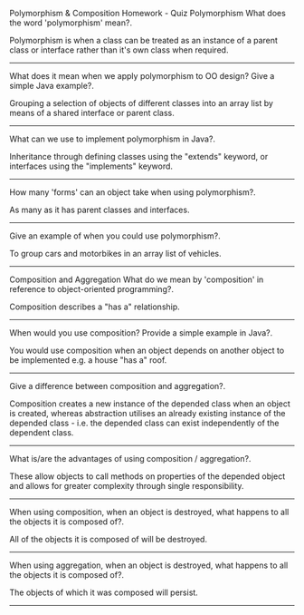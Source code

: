 Polymorphism & Composition Homework - 
Quiz Polymorphism What does the word 'polymorphism' mean?.

Polymorphism is when a class can be treated as an instance of a parent class or interface rather than it's own class when required.

------------------------------------------------------------------------------------------------------------

What does it mean when we apply polymorphism to OO design? Give a simple Java example?.

Grouping a selection of objects of different classes into an array list by means of a shared interface or parent class.

------------------------------------------------------------------------------------------------------------

What can we use to implement polymorphism in Java?.

Inheritance through defining classes using the "extends" keyword, or interfaces using the "implements" keyword.

------------------------------------------------------------------------------------------------------------

How many 'forms' can an object take when using polymorphism?.

As many as it has parent classes and interfaces.

------------------------------------------------------------------------------------------------------------

Give an example of when you could use polymorphism?.

To group cars and motorbikes in an array list of vehicles.

------------------------------------------------------------------------------------------------------------

Composition and Aggregation What do we mean by 'composition' in reference to object-oriented programming?.

Composition describes a "has a" relationship.

------------------------------------------------------------------------------------------------------------

When would you use composition? Provide a simple example in Java?.

You would use composition when an object depends on another object to be implemented e.g. a house "has a" roof.

------------------------------------------------------------------------------------------------------------

Give a difference between composition and aggregation?.

Composition creates a new instance of the depended class when an object is created, whereas abstraction utilises an already existing instance of the depended class - i.e. the depended class can exist independently of the dependent class.

------------------------------------------------------------------------------------------------------------

What is/are the advantages of using composition / aggregation?.

These allow objects to call methods on properties of the depended object and allows for greater complexity through single responsibility.

------------------------------------------------------------------------------------------------------------

When using composition, when an object is destroyed, what happens to all the objects it is composed of?.

All of the objects it is composed of will be destroyed.

------------------------------------------------------------------------------------------------------------

When using aggregation, when an object is destroyed, what happens to all the objects it is composed of?.

The objects of which it was composed will persist.

------------------------------------------------------------------------------------------------------------